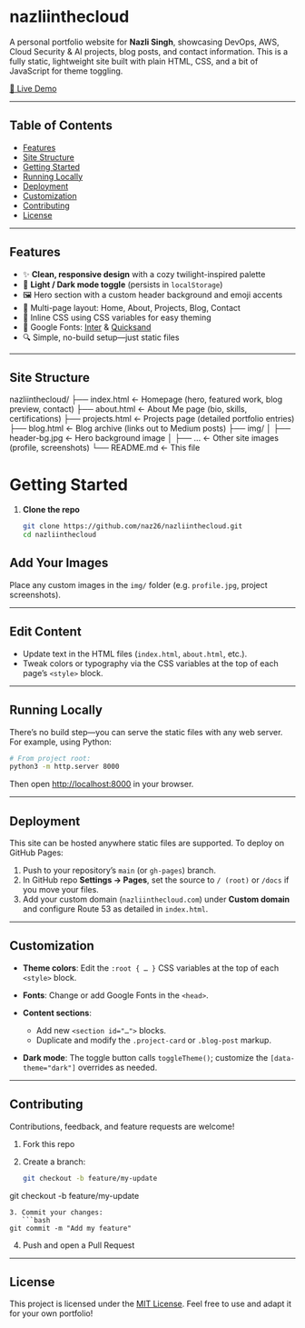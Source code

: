 # nazliinthecloud

A personal portfolio website for **Nazli Singh**, showcasing DevOps, AWS, Cloud Security & AI projects, blog posts, and contact information. This is a fully static, lightweight site built with plain HTML, CSS, and a bit of JavaScript for theme toggling.

[🔗 Live Demo](https://nazliinthecloud.com)

---

## Table of Contents

- [Features](#features)  
- [Site Structure](#site-structure)  
- [Getting Started](#getting-started)  
- [Running Locally](#running-locally)  
- [Deployment](#deployment)  
- [Customization](#customization)  
- [Contributing](#contributing)  
- [License](#license)  

---

## Features

- ✨ **Clean, responsive design** with a cozy twilight-inspired palette  
- 🌙 **Light / Dark mode toggle** (persists in `localStorage`)  
- 🖼️ Hero section with a custom header background and emoji accents  
- 📄 Multi-page layout: Home, About, Projects, Blog, Contact  
- 🔧 Inline CSS using CSS variables for easy theming  
- 🔗 Google Fonts: [Inter](https://fonts.google.com/specimen/Inter) & [Quicksand](https://fonts.google.com/specimen/Quicksand)  
- 🔍 Simple, no-build setup—just static files  

---

## Site Structure
nazliinthecloud/
├── index.html ← Homepage (hero, featured work, blog preview, contact)
├── about.html ← About Me page (bio, skills, certifications)
├── projects.html ← Projects page (detailed portfolio entries)
├── blog.html ← Blog archive (links out to Medium posts)
├── img/
│ ├── header-bg.jpg ← Hero background image
│ ├── ... ← Other site images (profile, screenshots)
└── README.md ← This file

# Getting Started

1. **Clone the repo**  
   ```bash
   git clone https://github.com/naz26/nazliinthecloud.git
   cd nazliinthecloud

## Add Your Images

Place any custom images in the `img/` folder (e.g. `profile.jpg`, project screenshots).

---

## Edit Content

* Update text in the HTML files (`index.html`, `about.html`, etc.).
* Tweak colors or typography via the CSS variables at the top of each page’s `<style>` block.

---

## Running Locally

There’s no build step—you can serve the static files with any web server. For example, using Python:

```bash
# From project root:
python3 -m http.server 8000
```

Then open [http://localhost:8000](http://localhost:8000) in your browser.

---

## Deployment

This site can be hosted anywhere static files are supported. To deploy on GitHub Pages:

1. Push to your repository’s `main` (or `gh-pages`) branch.
2. In GitHub repo **Settings → Pages**, set the source to `/ (root)` or `/docs` if you move your files.
3. Add your custom domain (`nazliinthecloud.com`) under **Custom domain** and configure Route 53 as detailed in `index.html`.

---

## Customization

* **Theme colors**: Edit the `:root { … }` CSS variables at the top of each `<style>` block.
* **Fonts**: Change or add Google Fonts in the `<head>`.
* **Content sections**:

  * Add new `<section id="…">` blocks.
  * Duplicate and modify the `.project-card` or `.blog-post` markup.
* **Dark mode**: The toggle button calls `toggleTheme()`; customize the `[data-theme="dark"]` overrides as needed.

---

## Contributing

Contributions, feedback, and feature requests are welcome!

1. Fork this repo
2. Create a branch:

   ```bash
   git checkout -b feature/my-update
   ```

git checkout -b feature/my-update

````
3. Commit your changes:
   ```bash
git commit -m "Add my feature"
````

4. Push and open a Pull Request

---

## License

This project is licensed under the [MIT License](LICENSE). Feel free to use and adapt it for your own portfolio!
